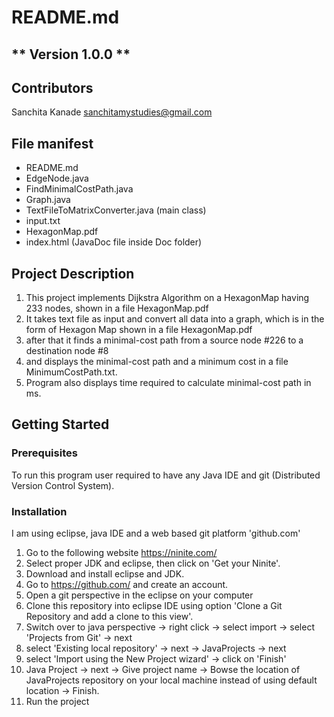 # README.md
** Version 1.0.0 **
--
## Contributors
Sanchita Kanade <sanchitamystudies@gmail.com>

## File manifest
  - README.md
  - EdgeNode.java 
  - FindMinimalCostPath.java
  - Graph.java
  - TextFileToMatrixConverter.java (main class)
  - input.txt
  - HexagonMap.pdf
  - index.html (JavaDoc file inside Doc folder)
   
## Project Description

1. This project implements Dijkstra Algorithm on a HexagonMap having 233 nodes, shown in a file HexagonMap.pdf
2. It takes text file as input and convert all data into a graph, which is in the form of Hexagon Map shown in a file HexagonMap.pdf
3. after that it finds a minimal-cost path from a source node #226 to a destination node #8
4. and displays the minimal-cost path and a minimum cost in a file MinimumCostPath.txt.
5. Program also displays time required to calculate minimal-cost path in ms.
	 
## Getting Started

### Prerequisites

 To run this program user required to have any Java IDE and git (Distributed Version Control System).

### Installation
I am using eclipse, java IDE and a web based git platform 'github.com'
1. Go to the following website
   https://ninite.com/
2. Select proper JDK and eclipse, then click on 'Get your Ninite'. 
3. Download and install eclipse and JDK.
4. Go to https://github.com/ and create an account.
5. Open a git perspective in the eclipse on your computer
6. Clone this repository into eclipse IDE using option 'Clone a Git Repository and add a clone to this view'.
7. Switch over to java perspective -> right click -> select import -> select 'Projects from Git' -> next
8. select 'Existing local repository' -> next -> JavaProjects -> next
9. select 'Import using the New Project wizard' -> click on 'Finish'
10. Java Project -> next -> Give project name -> Bowse the location of JavaProjects repository on your local machine 
instead of using default location -> Finish.
11. Run the project

